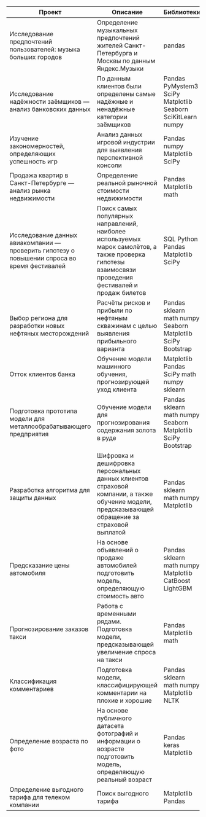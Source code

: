 | Проект                                                                                       | Описание                                                                                                                                                | Библиотеки                                                   |   |
|----------------------------------------------------------------------------------------------|---------------------------------------------------------------------------------------------------------------------------------------------------------|--------------------------------------------------------------|---|
| Исследование предпочтений пользователей: музыка больших городов                              | Определение музыкальных предпочтений жителей Санкт\-Петербурга и Москвы по данным Яндекс\.Музыки                                                        | pandas                                                       |   |
| Исследование надёжности заёмщиков — анализ банковских данных                                 | По данным клиентов были определены самые надёжные и ненадёжные категории заёмщиков                                                                      | Pandas PyMystem3 SciPy Matplotlib Seaborn SciKitLearn numpy  |   |
| Изучение закономерностей, определяющих успешность игр                                        | Анализ данных игровой индустрии для выявления перспективной консоли                                                                                     | Pandas numpy Matplotlib SciPy                                |   |
| Продажа квартир в Санкт\-Петербурге — анализ рынка недвижимости                              | Определение реальной рыночной стоимости недвижимости                                                                                                    | Pandas Matplotlib math                                       |   |
| Исследование данных авиакомпании — проверить гипотезу о повышении спроса во время фестивалей | Поиск самых популярных направлений, наиболее используемых марок самолётов, а также проверка гипотезы взаимосвязи проведения фестивалей и продаж билетов | SQL Python Pandas Matplotlib SciPy                           |   |
| Выбор региона для разработки новых нефтяных месторождений                                    | Расчёты рисков и прибыли по нефтяным скважинам с целью выявления прибыльного варианта                                                                   | Pandas sklearn math numpy Seaborn Matplotlib SciPy Bootstrap |   |
| Отток клиентов банка                                                                         | Обучение модели машинного обучения, прогнозирующей уход клиента                                                                                         | Matplotlib Pandas SciPy math numpy sklearn                   |   |
| Подготовка прототипа модели для металлообрабатывающего предприятия                           | Обучение модели для прогнозирования содержания золота в руде                                                                                            | Pandas sklearn math numpy Seaborn Matplotlib SciPy Bootstrap |   |
| Разработка алгоритма для защиты данных                                                       | Шифровка и дешифровка персональных данных клиентов страховой компании, а также обучение модели, предсказывающей обращение за страховой выплатой         | Pandas sklearn math numpy Matplotlib                         |   |
| Предсказание цены автомобиля                                                                 | На основе объявлений о продаже автомобилей подготовить модель, определяющую стоимость авто                                                              | Pandas sklearn math numpy Matplotlib СatBoost LightGBM       |   |
| Прогнозирование заказов такси                                                                | Работа с временными рядами\. Подготовка модели, предсказывающей увеличение спроса на такси                                                              | Pandas Matplotlib math                                       |   |
| Классификация комментариев                                                                   | Подготовка модели, классифицирующей комментарии на плохие и хорошие                                                                                     | Pandas sklearn math numpy Matplotlib NLTK                    |   |
| Определение возраста по фото                                                                 | На основе публичного датасета фотографий и информации о возрасте подготовить модель, определяющую реальный возраст                                      | Pandas keras Matplotlib                                      |   |
| Определение выгодного тарифа для телеком компании                                            | Поиск выгодного тарифа                                                                                                                                  | Matplotlib Pandas                                            |   |
